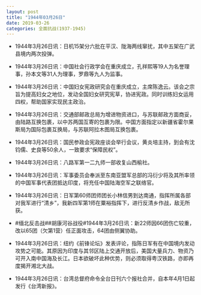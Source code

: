 ```yaml
---
layout: post
title: "1944年03月26日"
date: 2019-03-26
categories: 全面抗战(1937-1945)
---
```


<meta name="referrer" content="no-referrer" />

- 1944年3月26日讯：日机15架分六批在平汉、陇海两线窜扰，其中五架在广武县境内两次投弹。 

- 1944年3月26日讯：中国社会行政学会在重庆成立，孔祥熙等19人为名誉理事，孙本文等31人为理事，罗鼎等九人为监事。 

- 1944年3月26日讯：中国妇女宪政研究会在重庆成立，主席陈逸云。该会之宗旨为提高妇女之地位，发动全国妇女研究宪草，协进宪政。同时训练妇女运用四权，帮助国家实现民主政治。 

- 1944年3月26日讯：交通部邮政总局为增进物资进口，与苏联邮政方面商妥，由陆路互换包裹，以中苏两国互寄的包裹为限。中国方面指定以新疆省霍尔果斯局为国际包裹互换局，与苏联阿拉木图局互换包裹。 

- 1944年3月26日讯：国民参政会宪政座谈会举行会议，黄炎培主持，到会有沈钧儒、史良等50余人，一致要求“保障民权”。 

- 1944年3月26日讯：八路军第一二九师一部收复山西榆社。 

- 1944年3月26日讯：军事委员会奉派至东南亚盟军总部的冯衍少将及其所率领的中国军事代表团抵达印度，将充任中国陆海空军之联络官。 

- 1944年3月26日讯：日军第60师团师团长小林信男到达南通，指挥所属各部对我军进行“清乡”，我新四军第1师在粟裕指挥下，进行反清乡作战，敌无所获。 

- #缅北反击战##胡康河谷战役#1944年3月26日讯：新22师因66团伤亡较重，改以65团（欠第1营）任正面攻击，64团由侧翼协助。 

- 1944年3月26日讯：纽约《前锋论坛》发表评论，指陈日军有在中国境内发动攻势之可能。其原因为印度与其邻区陆上交通开放后，美国大量兵力、物资乃可开入南中国海及长江。日本欲破坏此种优势，则必须取得粤汉铁路，亦即再度揭开湘北大战。 

- 1944年3月26日讯：台湾总督府命令全台日刊六个报社合并，自本年4月1日起发行《台湾新报》。 

